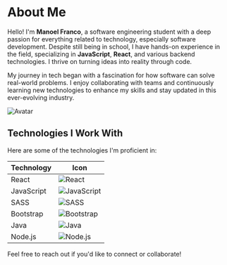 # About Me

Hello! I'm **Manoel Franco**, a software engineering student with a deep passion for everything related to technology, especially software development. Despite still being in school, I have hands-on experience in the field, specializing in **JavaScript**, **React**, and various backend technologies. I thrive on turning ideas into reality through code.

My journey in tech began with a fascination for how software can solve real-world problems. I enjoy collaborating with teams and continuously learning new technologies to enhance my skills and stay updated in this ever-evolving industry.

![Avatar](manoel-logo.jpeg)

## Technologies I Work With

Here are some of the technologies I'm proficient in:

| Technology | Icon |
|------------|------|
| React      | ![React](https://img.shields.io/badge/React-61DAFB?style=flat&logo=react&logoColor=black) |
| JavaScript | ![JavaScript](https://img.shields.io/badge/JavaScript-F7DF1E?style=flat&logo=javascript&logoColor=black) |
| SASS       | ![SASS](https://img.shields.io/badge/SASS-CC6699?style=flat&logo=sass&logoColor=white) |
| Bootstrap  | ![Bootstrap](https://img.shields.io/badge/Bootstrap-563D7C?style=flat&logo=bootstrap&logoColor=white) |
| Java       | ![Java](https://img.shields.io/badge/Java-007396?style=flat&logo=java&logoColor=white) |
| Node.js    | ![Node.js](https://img.shields.io/badge/Node.js-339933?style=flat&logo=node.js&logoColor=white) |

Feel free to reach out if you'd like to connect or collaborate!











